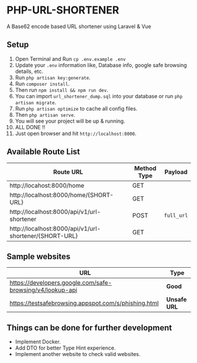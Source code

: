 # PHP-URL-SHORTENER

A Base62 encode based URL shortener using Laravel & Vue

## Setup

1. Open Terminal and Run `cp .env.example .env`
2. Update your `.env` information like, Database info, google safe browsing details, etc.
3. Run `php artisan key:generate`.
4. Run `composer install`.
5. Then run `npm install && npm run dev`.
6. You can import `url_shortener_dump.sql` into your database or run `php artisan migrate`.
7. Run `php artisan optimize` to cache all config files.
8. Then `php artisan serve`.
9. You will see your project will be up & running.
10. ALL DONE !!
11. Just open browser and hit `http://localhost:8000`.

## Available Route List

| Route URL                                              | Method Type | Payload    |
|--------------------------------------------------------|-------------|------------|
| http://locahost:8000/home                              | GET         |
| http://localhost:8000/home/{SHORT-URL}                 | GET         |
| http://localhost:8000/api/v1/url-shortener             | POST        | `full_url` |
| http://localhost:8000/api/v1/url-shortener/{SHORT-URL} | GET         |

## Sample websites

| URL                                                       | Type           |
|-----------------------------------------------------------|----------------|
| https://developers.google.com/safe-browsing/v4/lookup-api | **Good**       |
| https://testsafebrowsing.appspot.com/s/phishing.html      | **Unsafe URL** |


## Things can be done for further development

* Implement Docker.
* Add DTO for better Type Hint experience.
* Implement another website to check valid websites.
